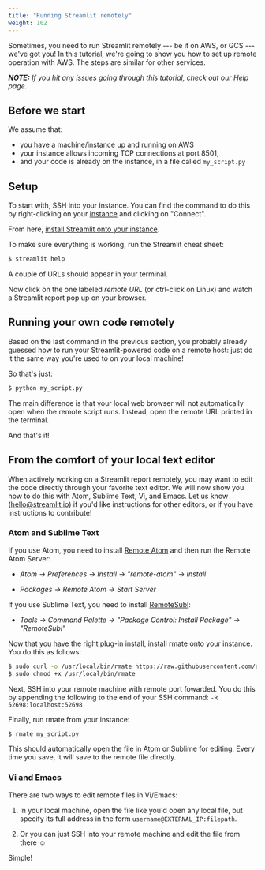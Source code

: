 ```yaml
---
title: "Running Streamlit remotely"
weight: 102
---
```


Sometimes, you need to run Streamlit remotely --- be it on AWS, or GCS --- we've
got you! In this tutorial, we're going to show you how to set up remote
operation with AWS. The steps are similar for other services.


_**NOTE:** If you hit any issues going through this tutorial, check out our
[Help](/docs/help/) page._

## Before we start

We assume that:

* you have a machine/instance up and running on AWS
* your instance allows incoming TCP connections at port 8501,
* and your code is already on the instance, in a file called `my_script.py`

## Setup

To start with, SSH into your instance. You can find the command to do this by
right-clicking on your
[instance](https://us-west-2.console.aws.amazon.com/ec2/v2/home?region=us-west-2#Instances:sort=instanceId)
and clicking on "Connect".

From here, [install Streamlit onto your instance](/docs/installation/).

To make sure everything is working, run the Streamlit cheat sheet:

```bash
$ streamlit help
```

A couple of URLs should appear in your terminal.

Now click on the one labeled _remote URL_ (or ctrl-click on Linux) and watch a
Streamlit report pop up on your browser.


## Running your own code remotely

Based on the last command in the previous section, you probably already guessed
how to run your Streamlit-powered code on a remote host: just do it the same way
you're used to on your local machine!

So that's just:

```bash
$ python my_script.py
```

The main difference is that your local web browser will not automatically open
when the remote script runs. Instead, open the remote URL printed in the
terminal.

And that's it!


## From the comfort of your local text editor

When actively working on a Streamlit report remotely, you may want to
edit the code directly through your favorite text editor. We will now show you
how to do this with Atom, Sublime Text, Vi, and Emacs. Let us know
(<hello@streamlit.io>) if you'd like instructions for other editors, or if
you have instructions to contribute!

### Atom and Sublime Text

If you use Atom, you need to install [Remote
Atom](https://atom.io/packages/remote-atom) and then run the Remote Atom Server:

* _Atom → Preferences → Install → "remote-atom" → Install_

* _Packages → Remote Atom → Start Server_

If you use Sublime Text, you need to install
[RemoteSubl](https://github.com/randy3k/RemoteSubl):

* _Tools → Command Palette → "Package Control: Install Package" → "RemoteSubl"_

Now that you have the right plug-in install, install rmate onto your instance.
You do this as follows:

```bash
$ sudo curl -o /usr/local/bin/rmate https://raw.githubusercontent.com/aurora/rmate/master/rmate
$ sudo chmod +x /usr/local/bin/rmate
```

Next, SSH into your remote machine with remote port fowarded. You do this by
appending the following to the end of your SSH command: ```-R
52698:localhost:52698```

Finally, run rmate from your instance:
```bash
$ rmate my_script.py
```

This should automatically open the file in Atom or Sublime for editing. Every
time you save, it will save to the remote file directly.


### Vi and Emacs

There are two ways to edit remote files in Vi/Emacs:

1. In your local machine, open the file like you'd open any local file, but
   specify its full address in the form `username@EXTERNAL_IP:filepath`.

2. Or you can just SSH into your remote machine and edit the file from there ☺

Simple!




